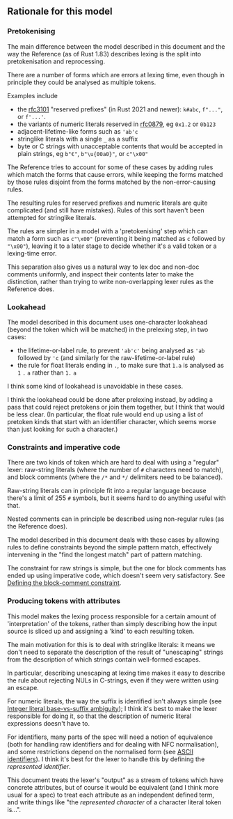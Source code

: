 ## Rationale for this model

### Pretokenising

The main difference between the model described in this document and the way the Reference (as of Rust 1.83) describes lexing is the split into pretokenisation and reprocessing.

There are a number of forms which are errors at lexing time, even though in principle they could be analysed as multiple tokens.

Examples include

- the [rfc3101] "reserved prefixes" (in Rust 2021 and newer): `k#abc`,  `f"..."`, or `f'...'`.
- the variants of numeric literals reserved in [rfc0879], eg `0x1.2` or `0b123`
- adjacent-lifetime-like forms such as `'ab'c`
- stringlike literals with a single `_` as a suffix
- byte or C strings with unacceptable contents that would be accepted in plain strings, eg `b"€"`, `b"\u{00a0}"`, or `c"\x00"`

The Reference tries to account for some of these cases by adding rules which match the forms that cause errors, while keeping the forms matched by those rules disjoint from the forms matched by the non-error-causing rules.

The resulting rules for reserved prefixes and numeric literals are quite complicated (and still have mistakes).
Rules of this sort haven't been attempted for stringlike literals.

The rules are simpler in a model with a 'pretokenising' step which can match a form such as `c"\x00"` (preventing it being matched as `c` followed by `"\x00"`), leaving it to a later stage to decide whether it's a valid token or a lexing-time error.

This separation also gives us a natural way to lex doc and non-doc comments uniformly,
and inspect their contents later to make the distinction,
rather than trying to write non-overlapping lexer rules as the Reference does.


### Lookahead

The model described in this document uses one-character lookahead (beyond the token which will be matched) in the prelexing step, in two cases:

- the lifetime-or-label rule, to prevent `'ab'c'` being analysed as `'ab` followed by `'c`
  (and similarly for the raw-lifetime-or-label rule)
- the rule for float literals ending in `.`, to make sure that `1.a` is analysed as `1` `.` `a` rather than `1.` `a`

I think some kind of lookahead is unavoidable in these cases.

I think the lookahead could be done after prelexing instead, by adding a pass that could reject pretokens or join them together, but I think that would be less clear.
(In particular, the float rule would end up using a list of pretoken kinds that start with an identifier character, which seems worse than just looking for such a character.)


### Constraints and imperative code

There are two kinds of token which are hard to deal with using a "regular" lexer:
raw-string literals (where the number of `#` characters need to match),
and block comments (where the `/*` and `*/` delimiters need to be balanced).

Raw-string literals can in principle fit into a regular language because there's a limit of 255 `#` symbols, but it seems hard to do anything useful with that.

Nested comments can in principle be described using non-regular rules (as the Reference does).

The model described in this document deals with these cases by allowing rules to define constraints beyond the simple pattern match, effectively intervening in the "find the longest match" part of pattern matching.

The constraint for raw strings is simple, but the one for block comments has ended up using imperative code, which doesn't seem very satisfactory.
See [Defining the block-comment constraint][block-comment-constraint].


### Producing tokens with attributes

This model makes the lexing process responsible for a certain amount of 'interpretation' of the tokens,
rather than simply describing how the input source is sliced up and assigning a 'kind' to each resulting token.

The main motivation for this is to deal with stringlike literals:
it means we don't need to separate the description of the result of "unescaping" strings from the description of which strings contain well-formed escapes.

In particular, describing unescaping at lexing time makes it easy to describe the rule about rejecting NULs in C-strings, even if they were written using an escape.

For numeric literals, the way the suffix is identified isn't always simple (see [Integer literal base-vs-suffix ambiguity][base-vs-suffix]);
I think it's best to make the lexer responsible for doing it,
so that the description of numeric literal expressions doesn't have to.

For identifiers, many parts of the spec will need a notion of equivalence
(both for handling raw identifiers and for dealing with NFC normalisation),
and some restrictions depend on the normalised form (see [ASCII identifiers]).
I think it's best for the lexer to handle this by defining the <var>represented identifier</var>.

This document treats the lexer's "output" as a stream of tokens which have concrete attributes,
but of course it would be equivalent (and I think more usual for a spec) to treat each attribute as an independent defined term,
and write things like "the <dfn>represented character</dfn> of a character literal token is…".


[rfc0879]: https://rust-lang.github.io/rfcs/0879-small-base-lexing.html
[rfc3101]: https://rust-lang.github.io/rfcs/3101-reserved_prefixes.html

[ASCII identifiers]: open_questions.md#ascii-identifiers
[base-vs-suffix]: open_questions.md#base-vs-suffix
[block-comment-constraint]: open_questions.md#block-comment-constraint
